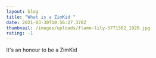 ```yaml
---
layout: blog
title: "What is a ZimKid "
date: 2021-03-30T10:56:27.370Z
thumbnail: /images/uploads/flame-lily-5771502_1920.jpg
rating: -1
---
```

It's an honour to be a ZimKid